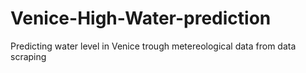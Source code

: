 # Venice-High-Water-prediction
Predicting water level in Venice trough metereological data from data scraping
